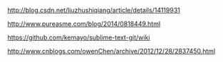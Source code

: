 http://blog.csdn.net/liuzhushiqiang/article/details/14119931


http://www.pureasme.com/blog/2014/0818449.html


https://github.com/kemayo/sublime-text-git/wiki

http://www.cnblogs.com/owenChen/archive/2012/12/28/2837450.html